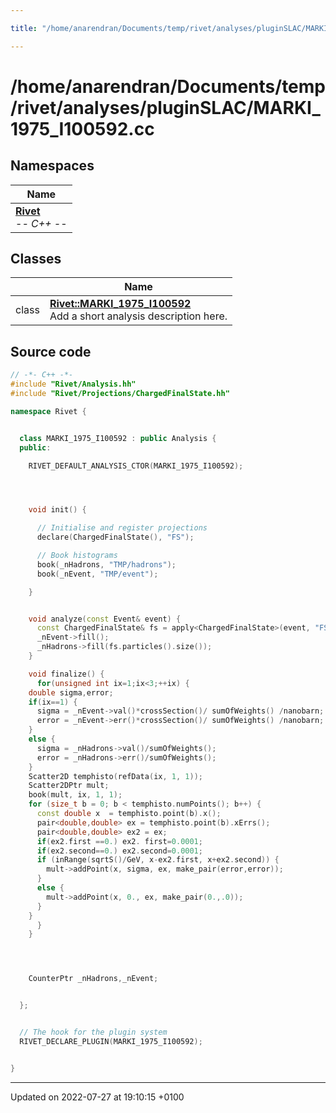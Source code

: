 ```yaml
---

title: "/home/anarendran/Documents/temp/rivet/analyses/pluginSLAC/MARKI_1975_I100592.cc"

---
```


# /home/anarendran/Documents/temp/rivet/analyses/pluginSLAC/MARKI_1975_I100592.cc



## Namespaces

| Name           |
| -------------- |
| **[Rivet](http://example.org/namespaces/namespacerivet/)** <br>-*- C++ -*-  |

## Classes

|                | Name           |
| -------------- | -------------- |
| class | **[Rivet::MARKI_1975_I100592](http://example.org/classes/classrivet_1_1marki__1975__i100592/)** <br>Add a short analysis description here.  |




## Source code

```cpp
// -*- C++ -*-
#include "Rivet/Analysis.hh"
#include "Rivet/Projections/ChargedFinalState.hh"

namespace Rivet {


  class MARKI_1975_I100592 : public Analysis {
  public:

    RIVET_DEFAULT_ANALYSIS_CTOR(MARKI_1975_I100592);




    void init() {

      // Initialise and register projections
      declare(ChargedFinalState(), "FS");

      // Book histograms
      book(_nHadrons, "TMP/hadrons");
      book(_nEvent, "TMP/event");

    }


    void analyze(const Event& event) {
      const ChargedFinalState& fs = apply<ChargedFinalState>(event, "FS");
      _nEvent->fill();
      _nHadrons->fill(fs.particles().size());
    }

    void finalize() {
      for(unsigned int ix=1;ix<3;++ix) {
    double sigma,error;
    if(ix==1) {
      sigma = _nEvent->val()*crossSection()/ sumOfWeights() /nanobarn;
      error = _nEvent->err()*crossSection()/ sumOfWeights() /nanobarn;
    }
    else {
      sigma = _nHadrons->val()/sumOfWeights();
      error = _nHadrons->err()/sumOfWeights();
    }
    Scatter2D temphisto(refData(ix, 1, 1));
    Scatter2DPtr mult;
    book(mult, ix, 1, 1);
    for (size_t b = 0; b < temphisto.numPoints(); b++) {
      const double x  = temphisto.point(b).x();
      pair<double,double> ex = temphisto.point(b).xErrs();
      pair<double,double> ex2 = ex;
      if(ex2.first ==0.) ex2. first=0.0001;
      if(ex2.second==0.) ex2.second=0.0001;
      if (inRange(sqrtS()/GeV, x-ex2.first, x+ex2.second)) {
        mult->addPoint(x, sigma, ex, make_pair(error,error));
      }
      else {
        mult->addPoint(x, 0., ex, make_pair(0.,.0));
      }
    }
      }
    }




    CounterPtr _nHadrons,_nEvent;


  };


  // The hook for the plugin system
  RIVET_DECLARE_PLUGIN(MARKI_1975_I100592);


}
```


-------------------------------

Updated on 2022-07-27 at 19:10:15 +0100
